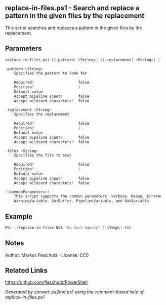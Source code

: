 ## replace-in-files.ps1 - Search and replace a pattern in the given files by the replacement

This script searches and replaces a pattern in the given files by the replacement.

## Parameters
```powershell
replace-in-files.ps1 [[-pattern] <String>] [[-replacement] <String>] [[-files] <String>] [<CommonParameters>]

-pattern <String>
    Specifies the pattern to look for
    
    Required?                    false
    Position?                    1
    Default value                
    Accept pipeline input?       false
    Accept wildcard characters?  false

-replacement <String>
    Specifies the replacement
    
    Required?                    false
    Position?                    2
    Default value                
    Accept pipeline input?       false
    Accept wildcard characters?  false

-files <String>
    Specifies the file to scan
    
    Required?                    false
    Position?                    3
    Default value                
    Accept pipeline input?       false
    Accept wildcard characters?  false

[<CommonParameters>]
    This script supports the common parameters: Verbose, Debug, ErrorAction, ErrorVariable, WarningAction, 
    WarningVariable, OutBuffer, PipelineVariable, and OutVariable.
```

## Example
```powershell
PS> ./replace-in-files NSA "No Such Agency" C:\Temp\*.txt

```

## Notes
Author: Markus Fleschutz · License: CC0

## Related Links
https://github.com/fleschutz/PowerShell

*Generated by convert-ps2md.ps1 using the comment-based help of replace-in-files.ps1*
